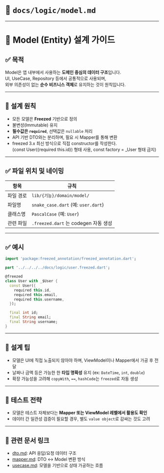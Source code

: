 # 📄 `docs/logic/model.md`

---

# 🧬 Model (Entity) 설계 가이드

## ✅ 목적

Model은 앱 내부에서 사용하는 **도메인 중심의 데이터 구조**입니다.  
UI, UseCase, Repository 등에서 공통적으로 사용되며,  
외부 의존성이 없는 **순수 비즈니스 객체**로 유지하는 것이 원칙입니다.

---

## 🧱 설계 원칙

- 모든 모델은 **Freezed** 기반으로 정의
- 불변성(Immutable) 유지
- **필수값은 `required`**, 선택값은 `nullable` 처리
- API 기반 DTO와는 분리하며, 필요 시 Mapper를 통해 변환
- freezed 3.x 최신 방식으로 직접 constructor를 작성한다.  
  (const User({required this.id}) 형태 사용, const factory = _User 형태 금지)
---

## ✅ 파일 위치 및 네이밍

| 항목 | 규칙 |
|------|------|
| 파일 경로 | `lib/{기능}/domain/model/` |
| 파일명 | `snake_case.dart` (예: `user.dart`) |
| 클래스명 | `PascalCase` (예: `User`) |
| 관련 파일 | `.freezed.dart` 는 codegen 자동 생성 |

---

## ✅ 예시

```dart
import 'package:freezed_annotation/freezed_annotation.dart';

part '../../../../docs/logic/user.freezed.dart';

@freezed
class User with _$User {
  const User({
    required this.id,
    required this.email,
    required this.username,
  });

  final int id;
  final String email;
  final String username;
}
```

---

## 📌 설계 팁

- 모델은 UI에 직접 노출되지 않아야 하며, ViewModel이나 Mapper에서 가공 후 전달
- 날짜나 금액 등은 가능한 한 **타입 명확성** 유지 (ex: `DateTime`, `int`, `double`)
- 확장 가능성을 고려해 `copyWith`, `==`, `hashCode`는 `freezed`로 자동 생성

---

## 🧪 테스트 전략

- 모델은 테스트 자체보다는 **Mapper 또는 ViewModel 레벨에서 활용도 확인**
- 데이터 간 일관성 검증이 필요할 경우, 별도 `value object`로 감싸는 것도 고려

---

## 🔁 관련 문서 링크

- [dto.md](dto.md): API 응답/요청 데이터 구조
- [mapper.md](mapper.md): DTO ↔ Model 변환 방식
- [usecase.md](usecase.md): 모델을 기반으로 상태 가공하는 흐름